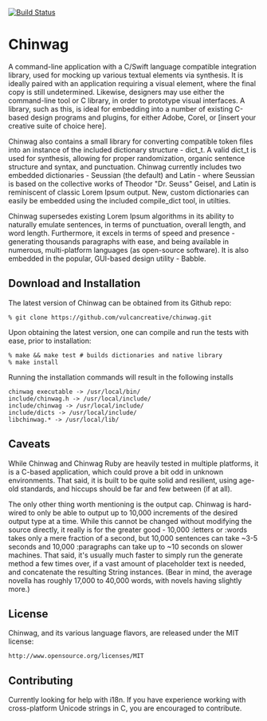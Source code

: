 [![Build Status](https://travis-ci.org/vulcancreative/chinwag.svg)](https://travis-ci.org/vulcancreative/chinwag)

# Chinwag

A command-line application with a C/Swift language compatible integration library, used for mocking up various textual elements via synthesis. It is ideally paired with an application requiring a visual element, where the final copy is still undetermined. Likewise, designers may use either the command-line tool or C library, in order to prototype visual interfaces. A library, such as this, is ideal for embedding into a number of existing C-based design programs and plugins, for either Adobe, Corel, or [insert your creative suite of choice here].

Chinwag also contains a small library for converting compatible token files into an instance of the included dictionary structure - dict\_t. A valid dict\_t is used for synthesis, allowing for proper randomization, organic sentence structure and syntax, and punctuation. Chinwag currently includes two embedded dictionaries - Seussian (the default) and Latin - where Seussian is based on the collective works of Theodor "Dr. Seuss" Geisel, and Latin is reminiscent of classic Lorem Ipsum output. New, custom dictionaries can easily be embedded using the included compile\_dict tool, in utilties.

Chinwag supersedes existing Lorem Ipsum algorithms in its ability to naturally emulate sentences, in terms of punctuation, overall length, and word length. Furthermore, it excels in terms of speed and presence - generating thousands paragraphs with ease, and being available in numerous, multi-platform languages (as open-source software). It is also embedded in the popular, GUI-based design utility - Babble.

## Download and Installation

The latest version of Chinwag can be obtained from its Github repo:

    % git clone https://github.com/vulcancreative/chinwag.git

Upon obtaining the latest version, one can compile and run the tests with ease, prior to installation:

    % make && make test # builds dictionaries and native library
    % make install

Running the installation commands will result in the following installs

    chinwag executable -> /usr/local/bin/
    include/chinwag.h -> /usr/local/include/
    include/chinwag -> /usr/local/include/
    include/dicts -> /usr/local/include/
    libchinwag.* -> /usr/local/lib/

## Caveats

While Chinwag and Chinwag Ruby are heavily tested in multiple platforms, it is a C-based application, which could prove a bit odd in unknown environments. That said, it is built to be quite solid and resilient, using age-old standards, and hiccups should be far and few between (if at all).

The only other thing worth mentioning is the output cap. Chinwag is hard-wired to only be able to output up to 10,000 increments of the desired output type at a time. While this cannot be changed without modifying the source directly, it really is for the greater good - 10,000 :letters or :words takes only a mere fraction of a second, but 10,000 sentences can take ~3-5 seconds and 10,000 :paragraphs can take up to ~10 seconds on slower machines. That said, it's usually much faster to simply run the generate method a few times over, if a vast amount of placeholder text is needed, and concatenate the resulting String instances. (Bear in mind, the average novella has roughly 17,000 to 40,000 words, with novels having slightly more.)

## License

Chinwag, and its various language flavors, are released under the MIT license:

    http://www.opensource.org/licenses/MIT

## Contributing

Currently looking for help with i18n. If you have experience working with cross-platform Unicode strings in C, you are encouraged to contribute.
